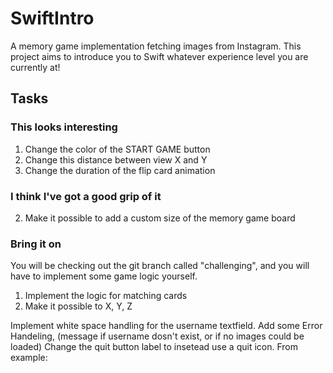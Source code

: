 # SwiftIntro
A memory game implementation fetching images from Instagram. This project aims to introduce you to Swift whatever experience level you are currently at!

## Tasks

### This looks interesting 
1. Change the color of the START GAME button
2. Change this distance between view X and Y
3. Change the duration of the flip card animation

### I think I've got a good grip of it

2. Make it possible to add a custom size of the memory game board

### Bring it on
You will be checking out the git branch called "challenging", and you will have to implement some game logic yourself.

1. Implement the logic for matching cards
2. Make it possible to X, Y, Z











Implement white space handling for the username textfield.
Add some Error Handeling, (message if username dosn't exist, or if no images could be loaded)
Change the quit button label to insetead use a quit icon. From example: 
